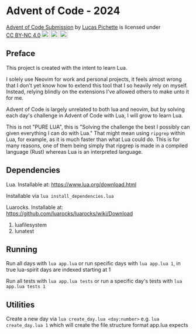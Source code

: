 # Advent of Code - 2024

<p xmlns:cc="http://creativecommons.org/ns#" xmlns:dct="http://purl.org/dc/terms/"><a property="dct:title" rel="cc:attributionURL" href="https://github.com/lcpichette/aoc-2024-lua">Advent of Code Submission</a> by <a rel="cc:attributionURL dct:creator" property="cc:attributionName" href="https://www.linkedin.com/in/lucas-pichette/">Lucas Pichette</a> is licensed under <a href="https://creativecommons.org/licenses/by-nc/4.0/?ref=chooser-v1" target="_blank" rel="license noopener noreferrer" style="display:inline-block;">CC BY-NC 4.0<img style="height:22px!important;margin-left:3px;vertical-align:text-bottom;" src="https://mirrors.creativecommons.org/presskit/icons/cc.svg?ref=chooser-v1" alt=""><img style="height:22px!important;margin-left:3px;vertical-align:text-bottom;" src="https://mirrors.creativecommons.org/presskit/icons/by.svg?ref=chooser-v1" alt=""><img style="height:22px!important;margin-left:3px;vertical-align:text-bottom;" src="https://mirrors.creativecommons.org/presskit/icons/nc.svg?ref=chooser-v1" alt=""></a></p>

## Preface

This project is created with the intent to learn Lua.

I solely use Neovim for work and personal projects, it feels almost wrong that I don't yet know how to extend this tool that I so heavily rely on myself. Instead, relying blindly on the extensions I've allowed others to make unto it for me.

Advent of Code is largely unrelated to both lua and neovim, but by solving each day's challenge in Advent of Code with Lua, I will grow to learn Lua.

This is not "PURE LUA", this is "Solving the challenge the best I possibly can given everything I can do with Lua." That might mean using `ripgrep` within Lua, for example, as it is much faster than what Lua could do. This is for many reasons, one of them being simply that ripgrep is made in a compiled language (Rust) whereas Lua is an interpreted language.

## Dependencies

Lua. Installable at: https://www.lua.org/download.html

Installable via `lua install_dependencies.lua`

Luarocks. Installable at: https://github.com/luarocks/luarocks/wiki/Download

1. luafilesystem
2. lunatest

## Running

Run all days with `lua app.lua` or run specific days with `lua app.lua 1`, in true lua-spirit days are indexed starting at 1

Run all tests with `lua app.lua tests` or run a specific day's tests with `lua app.lua tests 1`

## Utilities

Create a new day via `lua create_day.lua <day:number>` e.g. `lua create_day.lua 1` which will create the file structure format app.lua expects
